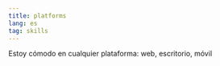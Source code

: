 ```yaml
---
title: platforms
lang: es
tag: skills
---
```


Estoy cómodo en cualquier plataforma: web, escritorio, móvil
